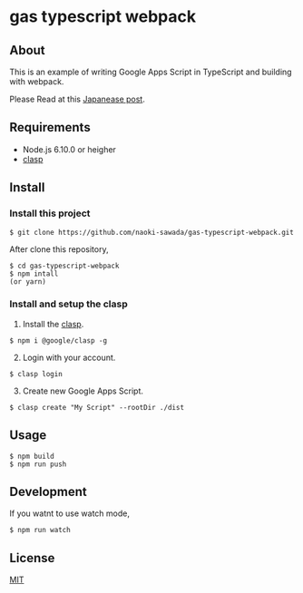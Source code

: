 # gas typescript webpack

## About

This is an example of writing Google Apps Script in TypeScript and building with webpack.

Please Read at this [Japanease post](https://qiita.com/nsawa/items/96c5300c811856024789).

## Requirements

* Node.js 6.10.0 or heigher
* [clasp](https://github.com/google/clasp)

## Install

### Install this project

```
$ git clone https://github.com/naoki-sawada/gas-typescript-webpack.git
```

After clone this repository,

```
$ cd gas-typescript-webpack
$ npm intall
(or yarn)
```

### Install and setup the clasp

1. Install the [clasp](https://github.com/google/clasp).

```
$ npm i @google/clasp -g
```

2. Login with your account.

```
$ clasp login
```

3. Create new Google Apps Script.

```
$ clasp create "My Script" --rootDir ./dist
```

## Usage

```
$ npm build
$ npm run push
```

## Development

If you watnt to use watch mode,

```
$ npm run watch
```

## License

[MIT](LICENSE)